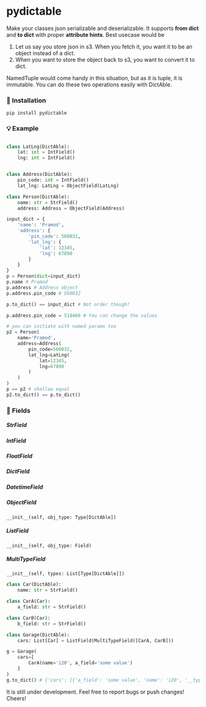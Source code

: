 # pydictable
Make your classes json serializable and deserializable. It supports **from dict** and **to dict** with proper **attribute hints**. Best usecase would be

1. Let us say you store json in s3. When you fetch it, you want it to be an object instead of a dict.
2. When you want to store the object back to s3, you want to convert it to dict.

NamedTuple would come handy in this situation, but as it is tuple, it is immutable. You can do these two operations easily with DictAble.

### 💾 Installation
```
pip install pydictable
```

### 💡 Example
```python 

class LatLng(DictAble):
    lat: int = IntField()
    lng: int = IntField()


class Address(DictAble):
    pin_code: int = IntField()
    lat_lng: LatLng = ObjectField(LatLng)

class Person(DictAble):
    name: str = StrField()
    address: Address = ObjectField(Address)

input_dict = {
    'name': 'Pramod',
    'address': {
        'pin_code': 560032,
        'lat_lng': {
            'lat': 12345,
            'lng': 67890
        }
    }
}
p = Person(dict=input_dict)
p.name # Pramod
p.address # Address object
p.address.pin_code # 560032

p.to_dict() == input_dict # Not order though!

p.address.pin_code = 518466 # You can change the values

# you can initiate with named params too
p2 = Person(
    name='Pramod',
    address=Address(
        pin_code=560032,
        lat_lng=LatLng(
            lat=12345,
            lng=67890
        )
    )
)
p == p2 # shallow equal
p2.to_dict() == p.to_dict()

```

### 📜 Fields
##### StrField
##### IntField
##### FloatField
##### DictField
##### DatetimeField
##### ObjectField
```
__init__(self, obj_type: Type[DictAble])
```
##### ListField
```
__init__(self, obj_type: Field)
```
##### MultiTypeField
```
__init__(self, types: List[Type[DictAble]])
```
```python
class Car(DictAble):
    name: str = StrField()

class CarA(Car):
    a_field: str = StrField()

class CarB(Car):
    b_field: str = StrField()

class Garage(DictAble):
    cars: List[Car] = ListField(MultiTypeField([CarA, CarB]))

g = Garage(
    cars=[
        CarA(name='i20', a_field='some value')
    ]
)
g.to_dict() # {'cars': [{'a_field': 'some value', 'name': 'i20', '__type': 'CarA'}]}
```

It is still under development. Feel free to report bugs or push changes! Cheers!
